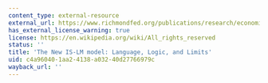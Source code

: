 ```yaml
---
content_type: external-resource
external_url: https://www.richmondfed.org/publications/research/economic_quarterly/2000/summer/king
has_external_license_warning: true
license: https://en.wikipedia.org/wiki/All_rights_reserved
status: ''
title: 'The New IS-LM model: Language, Logic, and Limits'
uid: c4a96040-1aa2-4138-a032-40d27766979c
wayback_url: ''
---
```


